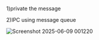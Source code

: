 1)private the message

2)IPC using message queue

![Screenshot 2025-06-09 001220](https://github.com/user-attachments/assets/7b456fe0-2d93-4723-a229-e0e343ad4c56)

